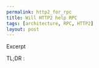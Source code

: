 ```yaml
---
permalink: http2_for_rpc
title: Will HTTP2 help RPC
tags: [architecture, RPC, HTTP2]
layout: post
---
```

Excerpt

TL;DR :
